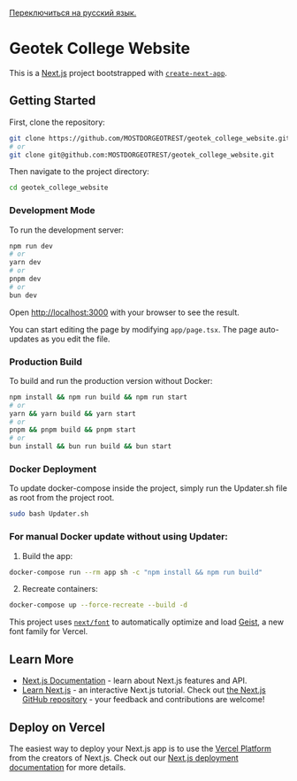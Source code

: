 [Переключиться на русский язык.](README_RUS.md)

# Geotek College Website


This is a [Next.js](https://nextjs.org) project bootstrapped with [`create-next-app`](https://nextjs.org/docs/app/api-reference/cli/create-next-app).

## Getting Started

First, clone the repository:
```bash
git clone https://github.com/MOSTDORGEOTREST/geotek_college_website.git
# or
git clone git@github.com:MOSTDORGEOTREST/geotek_college_website.git
```

Then navigate to the project directory:
```bash
cd geotek_college_website
```

### Development Mode
To run the development server:
```bash
npm run dev
# or
yarn dev
# or
pnpm dev
# or
bun dev
```
Open [http://localhost:3000](http://localhost:3000) with your browser to see the result.

You can start editing the page by modifying `app/page.tsx`. The page auto-updates as you edit the file.

### Production Build
To build and run the production version without Docker:
```bash
npm install && npm run build && npm run start
# or
yarn && yarn build && yarn start
# or
pnpm && pnpm build && pnpm start
# or
bun install && bun run build && bun start
```

### Docker Deployment
To update docker-compose inside the project, simply run the Updater.sh file as root from the project root.
```bash
sudo bash Updater.sh
```
### For manual Docker update without using Updater:
1. Build the app:
```bash
docker-compose run --rm app sh -c "npm install && npm run build"
```
2. Recreate containers:
```bash
docker-compose up --force-recreate --build -d
```

This project uses [`next/font`](https://nextjs.org/docs/app/building-your-application/optimizing/fonts) to automatically optimize and load [Geist](https://vercel.com/font), a new font family for Vercel.

## Learn More
- [Next.js Documentation](https://nextjs.org/docs) - learn about Next.js features and API.
- [Learn Next.js](https://nextjs.org/learn) - an interactive Next.js tutorial.
Check out [the Next.js GitHub repository](https://github.com/vercel/next.js) - your feedback and contributions are welcome!

## Deploy on Vercel
The easiest way to deploy your Next.js app is to use the [Vercel Platform](https://vercel.com/new?utm_medium=default-template&filter=next.js&utm_source=create-next-app&utm_campaign=create-next-app-readme) from the creators of Next.js.
Check out our [Next.js deployment documentation](https://nextjs.org/docs/app/building-your-application/deploying) for more details.
